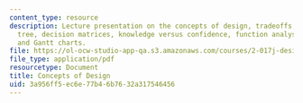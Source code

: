 ```yaml
---
content_type: resource
description: Lecture presentation on the concepts of design, tradeoffs, the objectives
  tree, decision matrices, knowledge versus confidence, function analysis, complexity,
  and Gantt charts.
file: https://ol-ocw-studio-app-qa.s3.amazonaws.com/courses/2-017j-design-of-electromechanical-robotic-systems-fall-2009/3a956ff5ec6e77b46b7632a317546456_MIT2_017JF09_design.pdf
file_type: application/pdf
resourcetype: Document
title: Concepts of Design
uid: 3a956ff5-ec6e-77b4-6b76-32a317546456
---
```


